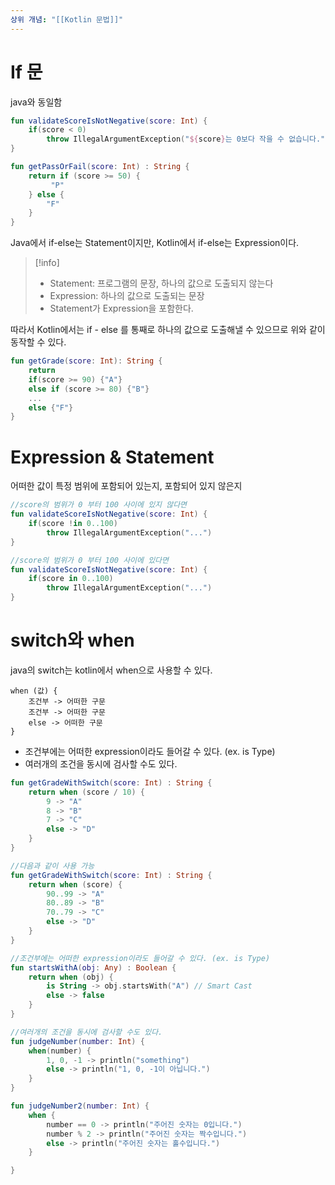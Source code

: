 ```yaml
---
상위 개념: "[[Kotlin 문법]]"
---
```

# If 문
java와 동일함
```kotlin
fun validateScoreIsNotNegative(score: Int) {
	if(score < 0)
		throw IllegalArgumentException("${score}는 0보다 작을 수 없습니다.")
}
```

```kotlin
fun getPassOrFail(score: Int) : String {
	return if (score >= 50) {
		 "P" 
	} else {
		"F"
	}
}
```

Java에서 if-else는 Statement이지만, Kotlin에서 if-else는 Expression이다.

> [!info]
> * Statement: 프로그램의 문장, 하나의 값으로 도출되지 않는다
> * Expression: 하나의 값으로 도출되는 문장
> * Statement가 Expression을 포함한다. 

따라서 Kotlin에서는 if - else 를 통째로 하나의 값으로 도출해낼 수 있으므로 위와 같이 동작할 수 있다.

```kotlin
fun getGrade(score: Int): String {
	return 
	if(score >= 90) {"A"}
	else if (score >= 80) {"B"}
	...
	else {"F"}
}
```


# Expression & Statement

어떠한 값이 특정 범위에 포함되어 있는지, 포함되어 있지 않은지
```kotlin
//score의 범위가 0 부터 100 사이에 있지 않다면
fun validateScoreIsNotNegative(score: Int) {
	if(score !in 0..100)
		throw IllegalArgumentException("...")
}

//score의 범위가 0 부터 100 사이에 있다면
fun validateScoreIsNotNegative(score: Int) {
	if(score in 0..100)
		throw IllegalArgumentException("...")
}

```


# switch와 when

java의 switch는 kotlin에서 when으로 사용할 수 있다.
```text
when (값) {
	조건부 -> 어떠한 구문
	조건부 -> 어떠한 구문
	else -> 어떠한 구문
}
```
* 조건부에는 어떠한 expression이라도 들어갈 수 있다. (ex. is Type)
* 여러개의 조건을 동시에 검사할 수도 있다.

```kotlin
fun getGradeWithSwitch(score: Int) : String {
	return when (score / 10) {
		9 -> "A"
		8 -> "B"
		7 -> "C"
		else -> "D"
	}
}

//다음과 같이 사용 가능
fun getGradeWithSwitch(score: Int) : String {
	return when (score) {
		90..99 -> "A"
		80..89 -> "B"
		70..79 -> "C"
		else -> "D"
	}
}
```

```kotlin
//조건부에는 어떠한 expression이라도 들어갈 수 있다. (ex. is Type)
fun startsWithA(obj: Any) : Boolean {
	return when (obj) {
		is String -> obj.startsWith("A") // Smart Cast
		else -> false
	}
}

//여러개의 조건을 동시에 검사할 수도 있다.
fun judgeNumber(number: Int) {
	when(number) {
		1, 0, -1 -> println("something")
		else -> println("1, 0, -1이 아닙니다.")
	}
}

fun judgeNumber2(number: Int) {
	when {
		number == 0 -> println("주어진 숫자는 0입니다.")
		number % 2 -> println("주어진 숫자는 짝수입니다.")
		else -> println("주어진 숫자는 홀수입니다.")
	}

}
```